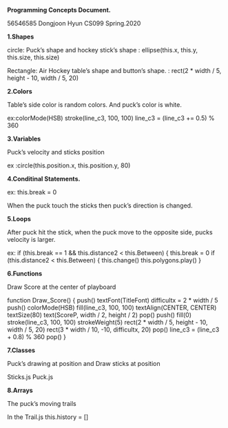 **Programming Concepts Document.**

56546585 
Dongjoon Hyun
CS099
Spring.2020

**1.Shapes**

circle: Puck’s shape and hockey stick’s shape : ellipse(this.x, this.y, this.size, this.size)

Rectangle: Air Hockey table’s shape and button’s shape. : rect(2 * width / 5, height - 10, width / 5, 20)


**2.Colors**

Table’s side color is random colors. And puck’s color is white.

ex:colorMode(HSB)
   stroke(line_c3, 100, 100)
   line_c3 = (line_c3 += 0.5) % 360


**3.Variables**

Puck’s velocity and sticks position

ex :circle(this.position.x, this.position.y, 80)


**4.Conditinal Statements.**

ex: this.break = 0

When the puck touch the sticks then puck’s direction is changed.


**5.Loops**

After puck hit the stick, when the puck move to the opposite side, pucks velocity is larger.

ex: if (this.break == 1 && this.distance2 < this.Between) {
      this.break = 0
      if (this.distance2 < this.Between) {
        this.change()
        this.polygons.play()
      }


**6.Functions**

Draw Score at the center of playboard

function Draw_Score() {
  push()
  textFont(TitleFont)
  difficultx = 2 * width / 5
  push()
  colorMode(HSB)
  fill(line_c3, 100, 100)
  textAlign(CENTER, CENTER)
  textSize(80)
  text(ScoreP, width / 2, height / 2)
  pop()
  push()
  fill(0)
  stroke(line_c3, 100, 100)
  strokeWeight(5)
  rect(2 * width / 5, height - 10, width / 5, 20)
  rect(3 * width / 10, -10, difficultx, 20)
  pop()
  line_c3 = (line_c3 + 0.8) % 360
  pop()
}


**7.Classes**

Puck’s drawing at position and Draw sticks at position

Sticks.js
Puck.js


**8.Arrays**

The puck’s moving trails 

In the Trail.js
this.history = []
